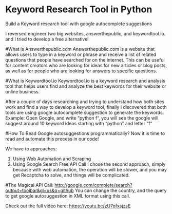 # Keyword Research Tool in Python
Build a Keyword research tool with google autocomplete suggestions

I reversed engineer two big websites, answerthepublic, and keywordtool.io. and I tried to develop a free alternative!

#What is Answerthepublic.com
Answerthepublic.com is a website that allows users to type in a keyword or phrase and receive a list of related questions that people have searched for on the internet. This can be useful for content creators who are looking for ideas for new articles or blog posts, as well as for people who are looking for answers to specific questions.

#What is Keywordtool.io
Keywordtool.io is a keyword research and analysis tool that helps users find and analyze the best keywords for their website or online business.


After a couple of days researching and trying to understand how both sites work and find a way to develop a keyword tool, finally I discovered that both tools are using google autocomplete suggestion to generate the keywords.
Example: Open Google, and write “python f“, you will see the google will suggest around 10 keyword ideas starting with “python” and letter “f“

#How To Read Google autosuggestions programmatically?
Now it is time to read and automate this process in our code!

We have to approaches:
1. Using Web Automation and Scraping
2. Using Google Search Free API Call
I chose the second approach, simply because with web automation, the operation will be slower, and you may get Recaptcha to solve, and things will be complicated.

#The Magical API Call:
http://google.com/complete/search?output=toolbar&gl=us&q=github
You can change the country, and the query to get google autosuggestion in XML format using this call.


Check out the full video here:
https://youtu.be/zU7ofxsjzsE
